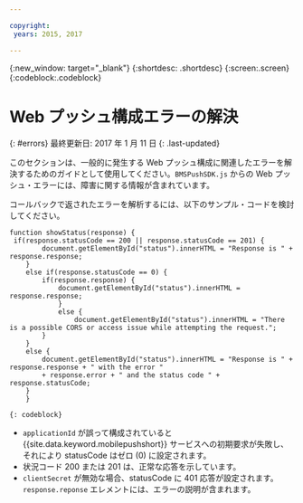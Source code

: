 ```yaml
---

copyright:
 years: 2015, 2017

---
```


{:new_window: target="_blank"}
{:shortdesc: .shortdesc}
{:screen:.screen}
{:codeblock:.codeblock}

# Web プッシュ構成エラーの解決
{: #errors}
最終更新日: 2017 年 1 月 11 日
{: .last-updated}

このセクションは、一般的に発生する Web プッシュ構成に関連したエラーを解決するためのガイドとして使用してください。`BMSPushSDK.js` からの Web プッシュ・エラーには、障害に関する情報が含まれています。 

コールバックで返されたエラーを解析するには、以下のサンプル・コードを検討してください。

```
function showStatus(response) {
 if(response.statusCode == 200 || response.statusCode == 201) {
   		document.getElementById("status").innerHTML = "Response is " + response.response;
   	}
   	else if(response.statusCode == 0) {
  		if(response.response) {
  			document.getElementById("status").innerHTML = response.response;	
    		}
    		else {
    			document.getElementById("status").innerHTML = "There is a possible CORS or access issue while attempting the request.";	
   		}   		
   	}
   	else {
   		document.getElementById("status").innerHTML = "Response is " + response.response + " with the error " 
		+ response.error + " and the status code " + response.statusCode;
   	}
 	}
```
	{: codeblock}


- `applicationId` が誤って構成されていると {{site.data.keyword.mobilepushshort}} サービスへの初期要求が失敗し、それにより statusCode はゼロ (0) に設定されます。
- 状況コード 200 または 201 は、正常な応答を示しています。
- `clientSecret` が無効な場合、statusCode に 401 応答が設定されます。`response.reponse` エレメントには、エラーの説明が含まれます。
